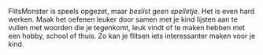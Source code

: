 

FlitsMonster is speels opgezet, maar *beslist geen spelletje*. Het is even hard werken. Maak het oefenen leuker door samen met je kind lijsten aan te vullen met woorden die je tegenkomt, leuk vindt of te maken hebben met een hobby, school of thuis. Zo kan je flitsen iets interessanter maken voor je kind.
